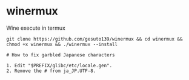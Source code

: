 # winermux
Wine execute in termux

```
git clone https://github.com/gesuto139/winermux && cd winermux && chmod +x winermux && ./winermux --install

# How to fix garbled Japanese characters

1. Edit "$PREFIX/glibc/etc/locale.gen".
2. Remove the # from ja_JP.UTF-8. 
```
